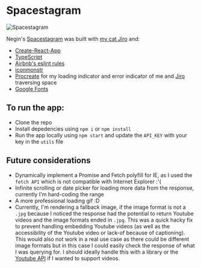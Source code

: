 # Spacestagram

![Spacestagram](https://i.imgur.com/qSGtbw8.png)

Negin's [Spacestagram](https://nuggetsnegin.github.io/spacestagram/) was built with [my cat Jiro](https://i.imgur.com/QVvbu5r.png) and:

- [Create-React-App](https://reactjs.org/docs/create-a-new-react-app.html)
- [TypeScript](https://www.typescriptlang.org/)
- [Airbnb's eslint rules](https://github.com/airbnb/javascript/tree/master/packages/eslint-config-airbnb)
- [iconmonstr](https://iconmonstr.com/license/)
- [Procreate](https://procreate.art/) for my loading indicator and error indicator of me and [Jiro](https://i.imgur.com/QVvbu5r.png) traversing space
- [Google Fonts](https://fonts.google.com/)

## To run the app:

- Clone the repo
- Install depedencies using `npm i` or `npm install`
- Run the app locally using `npm start` and update the `API_KEY` with your key in the `utils` file

## Future considerations

- Dynamically implement a Promise and Fetch polyfill for IE, as I used the `fetch API` which is not compatible with Internet Explorer :'(
- Infinite scrolling or date picker for loading more data from the response, currently I'm hard-coding the range
- A more professional loading gif :D
- Currently, I'm rendering a fallback image, if the image format is not a `.jpg` because I noticed the response had the potential to return Youtube videos and the image formats ended in `.jpg`. This was a quick hacky fix to prevent handling embedding Youtube videos (as well as the accessibility of the Youtube video or lack-of because of captioning). This would also not work in a real use case as there could be different image formats but in this case I could easily check the response of what I was querying for. I should ideally handle this with a library or the [Youtube API](https://developers.google.com/youtube/iframe_api_reference#Getting_Started) if I wanted to support videos.
